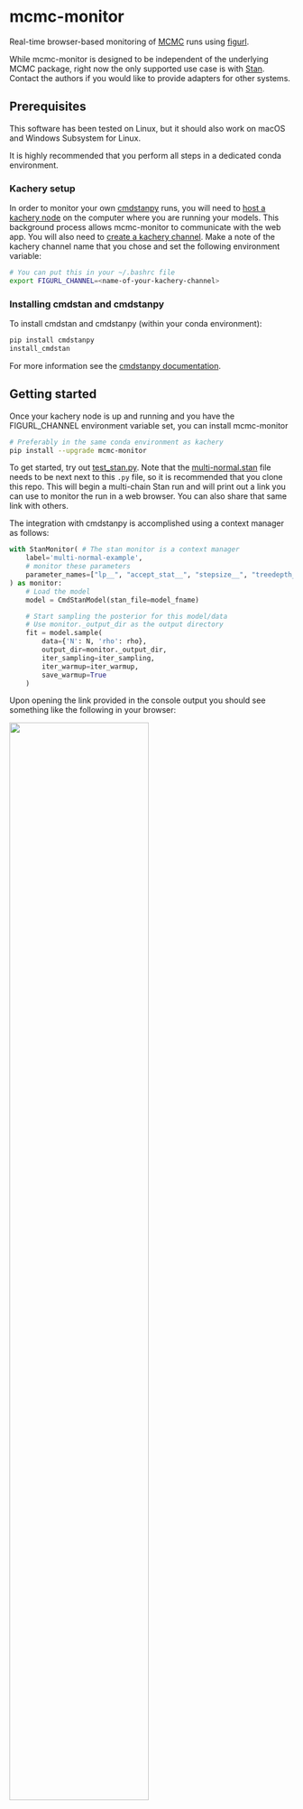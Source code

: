 # mcmc-monitor

Real-time browser-based monitoring of [MCMC](https://en.wikipedia.org/wiki/Markov_chain_Monte_Carlo) runs using [figurl](https://github.com/magland/figurl).

While mcmc-monitor is designed to be independent of the underlying MCMC package, right now the only supported use case is with [Stan](https://mc-stan.org/). Contact the authors if you would like to provide adapters for other systems.

## Prerequisites

This software has been tested on Linux, but it should also work on macOS and Windows Subsystem for Linux.

It is highly recommended that you perform all steps in a dedicated conda environment.

### Kachery setup

In order to monitor your own [cmdstanpy](https://github.com/stan-dev/cmdstanpy/blob/develop/README.md) runs, you will need to [host a kachery node](https://github.com/kacheryhub/kachery-doc/blob/main/doc/hostKacheryNode.md) on the computer where you are running your models. This background process allows mcmc-monitor to communicate with the web app. You will also need to [create a kachery channel](https://github.com/kacheryhub/kachery-doc/blob/main/doc/createKacheryChannel.md). Make a note of the kachery channel name that you chose and set the following environment variable:

```bash
# You can put this in your ~/.bashrc file
export FIGURL_CHANNEL=<name-of-your-kachery-channel>
```

### Installing cmdstan and cmdstanpy

To install cmdstan and cmdstanpy (within your conda environment):

```bash
pip install cmdstanpy
install_cmdstan
```

For more information see the [cmdstanpy documentation](https://mc-stan.org/cmdstanpy/).

## Getting started

Once your kachery node is up and running and you have the FIGURL_CHANNEL environment variable set, you can install mcmc-monitor

```bash
# Preferably in the same conda environment as kachery
pip install --upgrade mcmc-monitor
```

To get started, try out [test_stan.py](./examples/test_stan.py). Note that the [multi-normal.stan](./examples/multi-normal.stan) file needs to be next next to this `.py` file, so it is recommended that you clone this repo. This will begin a multi-chain Stan run and will print out a link you can use to monitor the run in a web browser. You can also share that same link with others.

The integration with cmdstanpy is accomplished using a context manager as follows:

```python
with StanMonitor( # The stan monitor is a context manager
    label='multi-normal-example',
    # monitor these parameters
    parameter_names=["lp__", "accept_stat__", "stepsize__", "treedepth__", "n_leapfrog__", "divergent__", "energy__"]
) as monitor:
    # Load the model
    model = CmdStanModel(stan_file=model_fname)

    # Start sampling the posterior for this model/data
    # Use monitor._output_dir as the output directory
    fit = model.sample(
        data={'N': N, 'rho': rho},
        output_dir=monitor._output_dir,
        iter_sampling=iter_sampling,
        iter_warmup=iter_warmup,
        save_warmup=True
    )
```

Upon opening the link provided in the console output you should see something like the following in your browser:

<img src="https://user-images.githubusercontent.com/3679296/136562536-6ede4ef1-a78c-487b-93dc-50a3057d5e97.png" width="70%" height="70%" />

